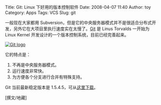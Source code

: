 Title: Git: Linux 下好用的版本控制软件
Date: 2008-04-07 11:40
Author: toy
Category: Apps
Tags: VCS
Slug: git

一般现在大家都用
Subversion，但是它的中央服务器模式并不是很适合分布式开发，另外它在大项目里执行速度实在太慢了。[Git](http://git.or.cz/)
是 Linus Torvalds 一开始为 Linux Kernel
开发设计的一个版本控制系统，目前已经完善起来。

[![Git
logo](http://i.linuxtoy.org/i/2008/04/git-logo.png "git-logo")](http://i.linuxtoy.org/i/2008/04/git-logo.png)

它的特点是：

1.  不再是中央服务器模式。
2.  运行速度非常快。
3.  为方便各个分支进行合并有特殊支持。

Git 当前最新稳定版本是
1.5.4.5，可从[这里下载](http://www.kernel.org/pub/software/scm/git/)。

[撰文/地藏]
